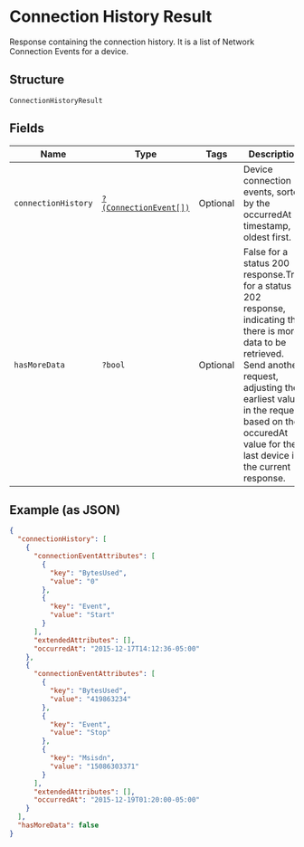 
# Connection History Result

Response containing the connection history. It is a list of Network Connection Events for a device.

## Structure

`ConnectionHistoryResult`

## Fields

| Name | Type | Tags | Description | Getter | Setter |
|  --- | --- | --- | --- | --- | --- |
| `connectionHistory` | [`?(ConnectionEvent[])`](../../doc/models/connection-event.md) | Optional | Device connection events, sorted by the occurredAt timestamp, oldest first. | getConnectionHistory(): ?array | setConnectionHistory(?array connectionHistory): void |
| `hasMoreData` | `?bool` | Optional | False for a status 200 response.True for a status 202 response, indicating that there is more data to be retrieved. Send another request, adjusting the earliest value in the request based on the occuredAt value for the last device in the current response. | getHasMoreData(): ?bool | setHasMoreData(?bool hasMoreData): void |

## Example (as JSON)

```json
{
  "connectionHistory": [
    {
      "connectionEventAttributes": [
        {
          "key": "BytesUsed",
          "value": "0"
        },
        {
          "key": "Event",
          "value": "Start"
        }
      ],
      "extendedAttributes": [],
      "occurredAt": "2015-12-17T14:12:36-05:00"
    },
    {
      "connectionEventAttributes": [
        {
          "key": "BytesUsed",
          "value": "419863234"
        },
        {
          "key": "Event",
          "value": "Stop"
        },
        {
          "key": "Msisdn",
          "value": "15086303371"
        }
      ],
      "extendedAttributes": [],
      "occurredAt": "2015-12-19T01:20:00-05:00"
    }
  ],
  "hasMoreData": false
}
```

